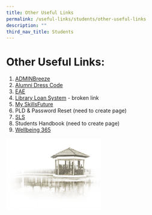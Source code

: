 ```yaml
---
title: Other Useful Links
permalink: /useful-links/students/other-useful-links
description: ""
third_nav_title: Students
---
```

# **Other Useful Links:**

1. [ADMINBreeze](https://cchy.adminbreeze.com/)
2. [Alumni Dress Code](/our-community/Chung-Cheng-Family/chung-cheng-high-school-yishun-alumni)
3. [EAE](https://eae.polytechnic.edu.sg/eaeStudIns/menu.jsp)
4. [Library Loan System](https://schoolibrary.moe.edu.sg/chungchenghighyishun) - broken link
5. [My SkillsFuture](https://www.myskillsfuture.gov.sg/content/student/en/secondary.html)
6. PLD & Password Reset (need to create page)
7. [SLS](https://vle.learning.moe.edu.sg/login)
8. Students Handbook (need to create page) 
9. [Wellbeing 365](/our-curriculum/student-development/wellbeing-365)


<img src="/images/pavilion.png" 
     style="width:50%">